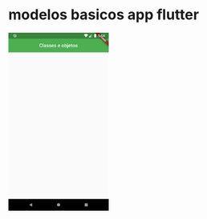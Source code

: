 # modelos basicos app flutter

<img src="https://github.com/joaovsantos995/senac/blob/master/aula4/Screenshot_1560966867.png" width= "200">

